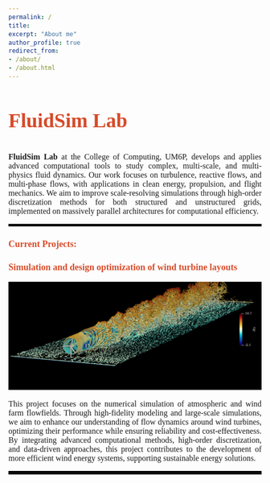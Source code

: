 ```yaml
---
permalink: /
title: 
excerpt: "About me"
author_profile: true
redirect_from: 
- /about/
- /about.html
---
```


<h3 style="color: rgb(215, 75, 42); font-size: 40px;font-family: Times New Roman, sans-serif;">
    FluidSim Lab
</h3>

<p align="justify" style="font-size: 16px; font-family: Times New Roman, sans-serif;">  
<b>FluidSim Lab</b> at the College of Computing, UM6P, develops and applies advanced computational tools to study complex, multi-scale, and multi-physics fluid dynamics. Our work focuses on turbulence, reactive flows, and multi-phase flows, with applications in clean energy, propulsion, and flight mechanics. We aim to improve scale-resolving simulations through high-order discretization methods for both structured and unstructured grids, implemented on massively parallel architectures for computational efficiency.
</p>  

<hr style="border:2px solid black">

<h3 style="color: rgb(215, 75, 42); font-size: 18px;font-family: Times New Roman, sans-serif;">
    Current Projects:
</h3>

<h3 style="color: rgb(215, 75, 42); font-size: 18px;font-family: Times New Roman, sans-serif;">
   Simulation and design optimization of wind turbine layouts
</h3>

<p align="center">
<img src='/images/wind.png' alt="Wind simulation">  
</p> 
<p align="justify" style="font-size: 16px; font-family: Times New Roman, sans-serif;">
    This project focuses on the numerical simulation of atmospheric and wind farm flowfields. Through high-fidelity modeling and large-scale simulations, we aim to enhance our understanding of flow dynamics around wind turbines, optimizing their performance while ensuring reliability and cost-effectiveness. By integrating advanced computational methods, high-order discretization, and data-driven approaches, this project contributes to the development of more efficient wind energy systems, supporting sustainable energy solutions.
</p>  



<!-- 
<p align="justify">  
Hello! I’m Radouan Boukharfane, an Assistant Professor at <a href="https://um6p.ma/">Mohammed VI Polytechnic University (UM6P)</a>, affiliated with <a href="https://cc.um6p.ma/">The College of Computing</a>.  

Before joining UM6P, I was a postdoctoral fellow for two years at <a href="https://kaust.edu.sa/">King Abdullah University of Science and Technology (KAUST)</a> in <a href="https://ecrc.kaust.edu.sa/">the Extreme Computing Research Center (ECRC)</a>, followed by a one-year postdoctoral research position at <a href="https://www.isae-supaero.fr/en/">ISAE-SUPAERO</a> (Toulouse, France) within <a href="https://www.isae-supaero.fr/en/research/departments/erodynamics-energetics-and-propulsion-department-daep-91/9aerodynamics-energetics-and-propulsion-department-daep/">the Aerodynamics, Energetics, and Propulsion Department (DAEP)</a>.  

I earned my PhD at the <a href="https://www.pprime.fr">P' Institute</a>, specializing in Fluids, Thermal Science, and Combustion (<a href="https://pprime.fr/la-recherche/fluides-thermique-combustion/structures-de-flamme-et-combustion-ct/">FTC Department</a>). Prior to that, I obtained a double degree: a Master’s degree from <a href="https://www.polymtl.ca/">Polytechnique Montréal</a> (Canada) and a Diplôme d’ingénieur from <a href="https://www.isae-supaero.fr/en/">ISAE-SUPAERO</a> (France), following two years of preparatory classes in the MPSI/MP* track for French grandes écoles.  
</p>  
 -->
<!-- <hr style="border:3px solid black">  

<p align="center">  
<img src='/images/wind.png' alt="Wind simulation">  
<em>Iso-surfaces of the Q-criterion of the NREL 5MW turbine, colored by streamwise velocity.</em>  
</p>  --> 

<hr style="border:3px solid black">  
